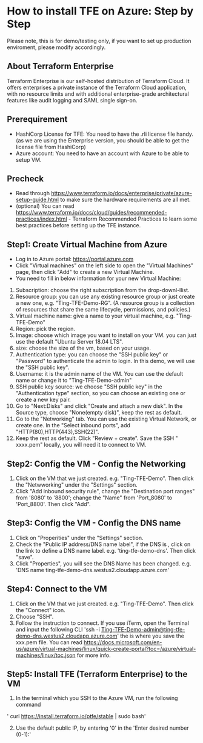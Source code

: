 # How to install TFE on Azure: Step by Step
Please note, this is for demo/testing only, if you want to set up production enviroment, please modify accordingly.

## About Terraform Enterprise
Terraform Enterprise is our self-hosted distribution of Terraform Cloud. It offers enterprises a private instance of the Terraform Cloud application, with no resource limits and with additional enterprise-grade architectural features like audit logging and SAML single sign-on.

## Prerequirement
* HashiCorp License for TFE: You need to have the .rli license file handy. (as we are using the Enterprise version, you should be able to get the license file from HashiCorp)
* Azure account: You need to have an account with Azure to be able to setup VM. 

## Precheck
* Read through https://www.terraform.io/docs/enterprise/private/azure-setup-guide.html to make sure the hardware requirements are all met.
* (optional) You can read https://www.terraform.io/docs/cloud/guides/recommended-practices/index.html - Terraform Recommended Practices to learn some best practices before setting up the TFE instance. 

## Step1: Create Virtual Machine from Azure
* Log in to Azure portal: https://portal.azure.com 
* Click "Virtual machines" on the left side to open the "Virtual Machines" page, then click "Add" to create a new Virtual Machine. 
* You need to fill in below information for your new Virtual Machine:
1. Subscription: choose the right subscription from the drop-downl-llist. 
2. Resource group: you can use any existing resource group or just create a new one, e.g. "Ting-TFE-Demo-RG". (A resource group is a collection of resources that share the same lifecycle, permissions, and policies.)
3. Virtual machine name: give a name to your virtual machine, e.g. "Ting-TFE-Demo"
4. Region: pick the region. 
5. Image: choose which image you want to install on your VM. you can just use the default "Ubuntu Server 18.04 LTS". 
6. size: choose the size of the vm, based on your usage. 
7. Authentication type: you can choose the "SSH public key" or "Password" to authenticate the admin to login. In this demo, we will use the "SSH public key". 
8. Username: it is the admin name of the VM. You can use the default name or change it to "Ting-TFE-Demo-admin"
9. SSH public key source: we choose "SSH public key" in the "Authentication type" section, so you can choose an existing one or create a new key pair. 
10. Go to "Next:Disks" and click "Create and attach a new disk". In the Source type, choose "None(empty disk)", keep the rest as default.
11. Go to the "Networking" tab. You can use the existing Virtual Network, or create one. In the "Select inbound ports", add "HTTP(80),HTTP(443),SSH(22)".
12. Keep the rest as default. Click "Review + create". Save the SSH " xxxx.pem" locally, you will need it to connect to VM.

## Step2: Config the VM - Config the Networking
1. Click on the VM that we just created. e.g. "Ting-TFE-Demo". Then click the "Netwworking" under the "Settings" section. 
2. Click "Add inbound security rule", change the "Destination port ranges" from '8080' to '8800'; change the "Name" from 'Port_8080' to 'Port_8800'. Then click "Add".

## Step3: Config the VM - Config the DNS name
1. Click on "Properities" under the "Settings" section.
2. Check the "Public IP address/DNS name label", if the DNS is <none>, click on the link to define a DNS name label. e.g. 'ting-tfe-demo-dns'. Then click "save".
3. Click "Properties", you will see the DNS Name has been changed. e.g. 'DNS name
ting-tfe-demo-dns.westus2.cloudapp.azure.com'

## Step4: Connect to the VM
1. Click on the VM that we just created. e.g. "Ting-TFE-Demo". Then click the "Connect" icon.
2. Choose "SSH". 
3. Follow the instruction to connect. If you use iTerm, open the Terminal and input the following CLI 'ssh -i <private key path> Ting-TFE-Demo-admin@ting-tfe-demo-dns.westus2.cloudapp.azure.com' the <private key path> is where you save the xxx.pem file. You can read https://docs.microsoft.com/en-us/azure/virtual-machines/linux/quick-create-portal?toc=/azure/virtual-machines/linux/toc.json for more info. 

## Step5: Install TFE (Terraform Enterprise) to the VM
1. In the terminal which you SSH to the Azure VM, run the following command 

' curl https://install.terraform.io/ptfe/stable | sudo bash'

2. Use the default public IP, by entering '0' in the 'Enter desired number (0-1):'




